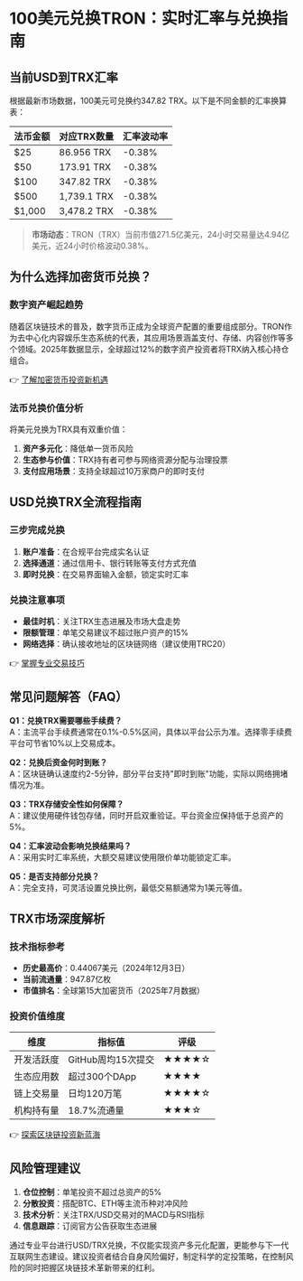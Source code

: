 # 100美元兑换TRON：实时汇率与兑换指南

## 当前USD到TRX汇率
根据最新市场数据，100美元可兑换约347.82 TRX。以下是不同金额的汇率换算表：

| 法币金额 | 对应TRX数量 | 汇率波动率 |
|---------|------------|-----------|
| $25     | 86.956 TRX | -0.38%    |
| $50     | 173.91 TRX | -0.38%    |
| $100    | 347.82 TRX | -0.38%    |
| $500    | 1,739.1 TRX| -0.38%    |
| $1,000  | 3,478.2 TRX| -0.38%    |

> **市场动态**：TRON（TRX）当前市值271.5亿美元，24小时交易量达4.94亿美元，近24小时价格波动0.38%。

## 为什么选择加密货币兑换？

### 数字资产崛起趋势
随着区块链技术的普及，数字货币正成为全球资产配置的重要组成部分。TRON作为去中心化内容娱乐生态系统的代表，其应用场景涵盖支付、存储、内容创作等多个领域。2025年数据显示，全球超过12%的数字资产投资者将TRX纳入核心持仓组合。

👉 [了解加密货币投资新机遇](https://bit.ly/okx_welcome)

### 法币兑换价值分析
将美元兑换为TRX具有双重价值：
1. **资产多元化**：降低单一货币风险
2. **生态参与价值**：TRX持有者可参与网络资源分配与治理投票
3. **支付应用场景**：支持全球超过10万家商户的即时支付

## USD兑换TRX全流程指南

### 三步完成兑换
1. **账户准备**：在合规平台完成实名认证
2. **选择通道**：通过信用卡、银行转账等支付方式充值
3. **即时兑换**：在交易界面输入金额，锁定实时汇率

### 兑换注意事项
- **最佳时机**：关注TRX生态进展及市场大盘走势
- **限额管理**：单笔交易建议不超过账户资产的15%
- **网络选择**：确认接收地址的区块链网络（建议使用TRC20）

👉 [掌握专业交易技巧](https://bit.ly/okx_welcome)

## 常见问题解答（FAQ）

**Q1：兑换TRX需要哪些手续费？**  
A：主流平台手续费通常在0.1%-0.5%区间，具体以平台公示为准。选择零手续费平台可节省10%以上交易成本。

**Q2：兑换后资金何时到账？**  
A：区块链确认速度约2-5分钟，部分平台支持"即时到账"功能，实际以网络拥堵情况为准。

**Q3：TRX存储安全性如何保障？**  
A：建议使用硬件钱包存储，同时开启双重验证。平台资金应保持低于总资产的5%。

**Q4：汇率波动会影响兑换结果吗？**  
A：采用实时汇率系统，大额交易建议使用限价单功能锁定汇率。

**Q5：是否支持部分兑换？**  
A：完全支持，可灵活设置兑换比例，最低交易额通常为1美元等值。

## TRX市场深度解析

### 技术指标参考
- **历史最高价**：0.44067美元（2024年12月3日）
- **当前流通量**：947.87亿枚
- **市值排名**：全球第15大加密货币（2025年7月数据）

### 投资价值维度
| 维度        | 指标值       | 评级 |
|-------------|--------------|------|
| 开发活跃度  | GitHub周均15次提交 | ★★★★☆ |
| 生态应用数  | 超过300个DApp | ★★★★ |
| 链上交易量  | 日均120万笔   | ★★★★☆ |
| 机构持有量  | 18.7%流通量   | ★★★☆ |

👉 [探索区块链投资新蓝海](https://bit.ly/okx_welcome)

## 风险管理建议
1. **仓位控制**：单笔投资不超过总资产的5%
2. **分散投资**：搭配BTC、ETH等主流币种对冲风险
3. **技术分析**：关注TRX/USD交易对的MACD与RSI指标
4. **信息跟踪**：订阅官方公告获取生态进展

通过专业平台进行USD/TRX兑换，不仅能实现资产多元化配置，更能参与下一代互联网生态建设。建议投资者结合自身风险偏好，制定科学的定投策略，在控制风险的同时把握区块链技术革新带来的红利。